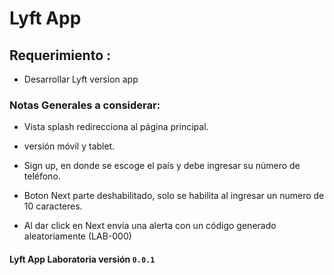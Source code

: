 # Lyft App


## Requerimiento :

+ Desarrollar Lyft version app


### Notas Generales a considerar:

+ Vista splash redirecciona al página principal.

+ versión móvil y tablet.

+ Sign up, en donde se escoge el país y debe ingresar su número de teléfono.

+ Boton Next parte deshabilitado, solo se habilita al ingresar un numero de 10 caracteres.

+ Al dar click en Next envía una alerta con un código generado aleatoriamente (LAB-000)





#### Lyft App Laboratoria versión `0.0.1`

